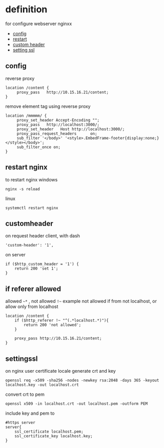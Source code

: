 # definition
for configure webserver nginxx
- [config](#config)
- [restart](#restart)
- [custom header](#customheader)
- [setting ssl](##settingssl )

## config
reverse proxy
```
location /content {
     proxy_pass   http://10.15.16.21/content;
}
```

remove element tag using reverse proxy
```
location /mmmmm/ {
     proxy_set_header Accept-Encoding "";
     proxy_pass   http://localhost:3000/;
     proxy_set_header   Host http://localhost:3000/;
     proxy_pass_request_headers      on;
     sub_filter '</body>' '<style>.EmbedFrame-footer{display:none;}</style></body>';
     sub_filter_once on;	
}
```
## restart nginx
to restart nginx
windows
```
nginx -s reload
```
linux
```
systemctl restart nginx
```

## customheader

on request header client, with dash
```
'custom-header': '1',
```
on server
```
if ($http_custom_header = '1') {
	return 200 'set 1';
}
```

## if referer allowed
allowed ```~*``` , not allowed ```!~```
example not allowed if from not localhost, or allow only from localhost
```
location /content {
	if ($http_referer !~ "^(.*localhost.*)"){
		return 200 'not allowed';
	}

	proxy_pass http://10.15.16.21/content;
}
```

## settingssl
on nginx user certificate locale
generate crt and key
```
openssl req -x509 -sha256 -nodes -newkey rsa:2048 -days 365 -keyout localhost.key -out localhost.crt
```
convert crt to pem
```
openssl x509 -in localhost.crt -out localhost.pem -outform PEM
```
include key and pem to 
```
#https server
server{
	ssl_certificate localhost.pem;
	ssl_certificate_key localhost.key;
}
```

